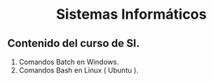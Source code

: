 <center><h1><b>Sistemas Informáticos</b></h1></center>

## Contenido del curso de SI.

1. Comandos Batch en Windows.
2. Comandos Bash en Linux ( Ubuntu ).